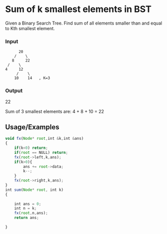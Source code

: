 
# Sum of k smallest elements in BST

Given a Binary Search Tree. Find sum of all elements smaller than and equal to Kth smallest element.

### Input
          20
        /    \
       8     22
     /    \
    4     12
         /    \
        10    14   , K=3

### Output
22

Sum of 3 smallest elements are: 
4 + 8 + 10 = 22
## Usage/Examples

```javascript
void fx(Node* root,int &k,int &ans)
{
    if(k<0) return;
    if(root == NULL) return;
    fx(root->left,k,ans);
    if(k>0){
        ans += root->data;
        k--;
    }
    fx(root->right,k,ans);
}
int sum(Node* root, int k) 
{ 
  
    int ans = 0;
    int n = k;
    fx(root,n,ans);
    return ans;
    
} 
```

  
